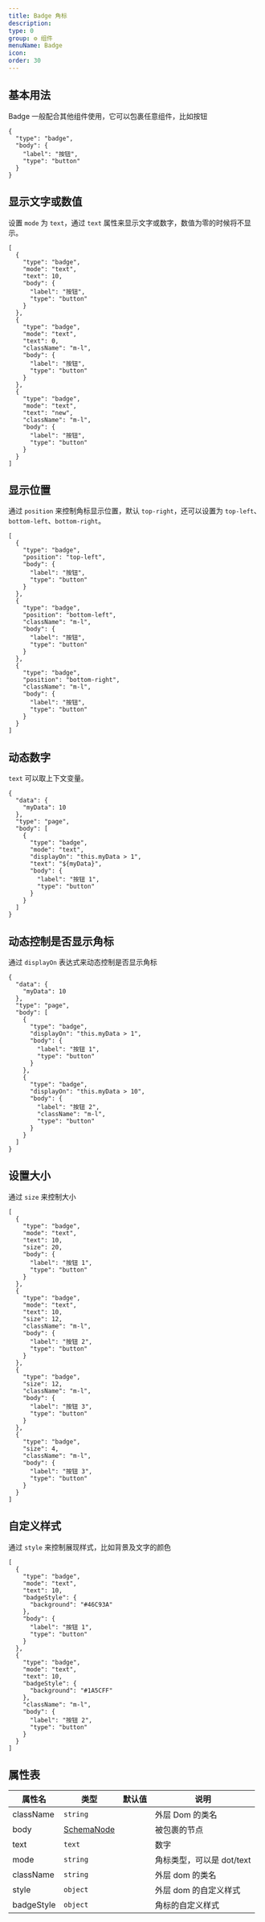 ```yaml
---
title: Badge 角标
description:
type: 0
group: ⚙ 组件
menuName: Badge
icon:
order: 30
---
```


## 基本用法

Badge 一般配合其他组件使用，它可以包裹任意组件，比如按钮

```schema: scope="body"
{
  "type": "badge",
  "body": {
    "label": "按钮",
    "type": "button"
  }
}
```

## 显示文字或数值

设置 `mode` 为 `text`，通过 `text` 属性来显示文字或数字，数值为零的时候将不显示。

```schema: scope="body"
[
  {
    "type": "badge",
    "mode": "text",
    "text": 10,
    "body": {
      "label": "按钮",
      "type": "button"
    }
  },
  {
    "type": "badge",
    "mode": "text",
    "text": 0,
    "className": "m-l",
    "body": {
      "label": "按钮",
      "type": "button"
    }
  },
  {
    "type": "badge",
    "mode": "text",
    "text": "new",
    "className": "m-l",
    "body": {
      "label": "按钮",
      "type": "button"
    }
  }
]
```

## 显示位置

通过 `position` 来控制角标显示位置，默认 `top-right`，还可以设置为 `top-left`、`bottom-left`、`bottom-right`。

```schema: scope="body"
[
  {
    "type": "badge",
    "position": "top-left",
    "body": {
      "label": "按钮",
      "type": "button"
    }
  },
  {
    "type": "badge",
    "position": "bottom-left",
    "className": "m-l",
    "body": {
      "label": "按钮",
      "type": "button"
    }
  },
  {
    "type": "badge",
    "position": "bottom-right",
    "className": "m-l",
    "body": {
      "label": "按钮",
      "type": "button"
    }
  }
]
```

## 动态数字

`text` 可以取上下文变量。

```schema
{
  "data": {
    "myData": 10
  },
  "type": "page",
  "body": [
    {
      "type": "badge",
      "mode": "text",
      "displayOn": "this.myData > 1",
      "text": "${myData}",
      "body": {
        "label": "按钮 1",
        "type": "button"
      }
    }
  ]
}
```

## 动态控制是否显示角标

通过 `displayOn` 表达式来动态控制是否显示角标

```schema
{
  "data": {
    "myData": 10
  },
  "type": "page",
  "body": [
    {
      "type": "badge",
      "displayOn": "this.myData > 1",
      "body": {
        "label": "按钮 1",
        "type": "button"
      }
    },
    {
      "type": "badge",
      "displayOn": "this.myData > 10",
      "body": {
        "label": "按钮 2",
        "className": "m-l",
        "type": "button"
      }
    }
  ]
}
```

## 设置大小

通过 `size` 来控制大小

```schema: scope="body"
[
  {
    "type": "badge",
    "mode": "text",
    "text": 10,
    "size": 20,
    "body": {
      "label": "按钮 1",
      "type": "button"
    }
  },
  {
    "type": "badge",
    "mode": "text",
    "text": 10,
    "size": 12,
    "className": "m-l",
    "body": {
      "label": "按钮 2",
      "type": "button"
    }
  },
  {
    "type": "badge",
    "size": 12,
    "className": "m-l",
    "body": {
      "label": "按钮 3",
      "type": "button"
    }
  },
  {
    "type": "badge",
    "size": 4,
    "className": "m-l",
    "body": {
      "label": "按钮 3",
      "type": "button"
    }
  }
]
```

## 自定义样式

通过 `style` 来控制展现样式，比如背景及文字的颜色

```schema: scope="body"
[
  {
    "type": "badge",
    "mode": "text",
    "text": 10,
    "badgeStyle": {
      "background": "#46C93A"
    },
    "body": {
      "label": "按钮 1",
      "type": "button"
    }
  },
  {
    "type": "badge",
    "mode": "text",
    "text": 10,
    "badgeStyle": {
      "background": "#1A5CFF"
    },
    "className": "m-l",
    "body": {
      "label": "按钮 2",
      "type": "button"
    }
  }
]
```

## 属性表

| 属性名     | 类型                                   | 默认值 | 说明                      |
| ---------- | -------------------------------------- | ------ | ------------------------- |
| className  | `string`                               |        | 外层 Dom 的类名           |
| body       | [SchemaNode](../docs/types/schemanode) |        | 被包裹的节点              |
| text       | `text`                                 |        | 数字                      |
| mode       | `string`                               |        | 角标类型，可以是 dot/text |
| className  | `string`                               |        | 外层 dom 的类名           |
| style      | `object`                               |        | 外层 dom 的自定义样式     |
| badgeStyle | `object`                               |        | 角标的自定义样式          |
